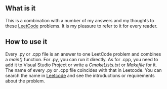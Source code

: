 ## What is it

This is a combination with a number of my answers and my thoughts to these [LeetCode](https://leetcode.com/problemset) problems. It is my pleasure to refer to it for every reader.  

## How to use it

Every .py or .cpp file is an answer to one LeetCode problem and combines a *main()* function. For .py, you can run it directly. As for .cpp, you need to add it to Visual Studio Project or write a *CmakeLists.txt* or *Makefile* for it.  
The name of every .py or .cpp file coincides with that in Leetcode. You can search the name in [Leetcode](https://leetcode.com/problemset) and see the introductions or requirements about the problem.  
